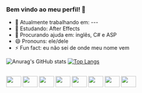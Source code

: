 ### Bem vindo ao meu perfil! 👋

- 🔭 Atualmente trabalhando em: ---
- 🌱 Estudando: After Effects
- 🤔 Procurando ajuda em: inglês, C# e ASP
- 😄 Pronouns: ele/dele
- ⚡ Fun fact: eu não sei de onde meu nome vem

![Anurag's GitHub stats](https://github-readme-stats.vercel.app/api?username=GregoTsunami&theme=algolia&show_icons=true)
[![Top Langs](https://github-readme-stats.vercel.app/api/top-langs/?username=GregoTsunami&layout=compact&theme=algolia)](https://github.com/GregoTsunami/github-readme-stats)

<div style="display: inline_block"><br>
    <img align="center" height ="30" width="40" src="https://cdn.jsdelivr.net/gh/devicons/devicon/icons/arduino/arduino-original.svg" />
    <img align="center" height ="30" width="40" src="https://cdn.jsdelivr.net/gh/devicons/devicon/icons/android/android-original.svg" />
    <img align="center" height ="30" width="40" src="https://cdn.jsdelivr.net/gh/devicons/devicon/icons/csharp/csharp-original.svg" />
    <img align="center" height ="30" width="40" src="https://cdn.jsdelivr.net/gh/devicons/devicon/icons/html5/html5-original.svg" />
    <img align="center" height ="30" width="40" src="https://cdn.jsdelivr.net/gh/devicons/devicon/icons/microsoftsqlserver/microsoftsqlserver-plain.svg" />
    <img align="center" height ="30" width="40" src="https://cdn.jsdelivr.net/gh/devicons/devicon/icons/windows8/windows8-original.svg" />
    <img align="center" height ="30" width="40" src="https://cdn.jsdelivr.net/gh/devicons/devicon/icons/aftereffects/aftereffects-original.svg" />
    <img align="center" height ="30" width="40" src="https://cdn.jsdelivr.net/gh/devicons/devicon/icons/photoshop/photoshop-plain.svg" />
 </div>
